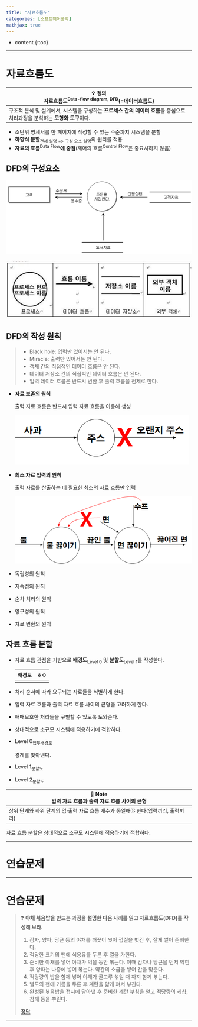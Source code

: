 ```yaml
---
title: "자료흐름도"
categories: [소프트웨어공학]
mathjax: true
---
```


* content
{:toc}
---

# 자료흐름도

| 💡 정의<br>자료흐름도<sup>Data-flow diagram, DFD</sup>(=데이터흐름도) |
| ------------------------------------------------------------ |
| 구조적 분석 및 설계에서, 시스템을 구성하는 **프로세스 간의 데이터 흐름**을 중심으로 처리과정을 분석하는 **모형화 도구**이다. |

- 소단위 명세서를 한 페이지에 작성할 수 있는 수준까지 시스템을 분할
- **하향식 분할**<sub>전체 설명 => 구성 요소 설명</sub>의 원리를 적용
- **자료의 흐름**<sup>Data Flow</sup>**에 중점**(제어의 흐름<sup>Control Flow</sup>은 중요시하지 않음)

## DFD의 구성요소

![](https://github.com/B31l/B31l/blob/main/_posts/%EC%86%8C%ED%94%84%ED%8A%B8%EC%9B%A8%EC%96%B4%EA%B3%B5%ED%95%99/20221020-01-DFD.png?raw=true)

![](https://github.com/B31l/B31l/blob/main/_posts/%EC%86%8C%ED%94%84%ED%8A%B8%EC%9B%A8%EC%96%B4%EA%B3%B5%ED%95%99/20221020-02-DFD%EC%9D%98%20%EA%B5%AC%EC%84%B1%EC%9A%94%EC%86%8C.png?raw=true)

## DFD의 작성 원칙

> 
>
> - Black hole: 입력만 있어서는 안 된다.
> - Miracle: 출력만 있어서는 안 된다.
> - 객체 간의 직접적인 데이터 흐름은 안 된다.
> - 데이터 저장소 간의 직접적인 데이터 흐름은 안 된다.
> - 입력 데이터 흐름은 반드시 변환 후 출력 흐름을 전제로 한다.

- **자료 보존의 원칙**

  출력 자료 흐름은 반드시 입력 자료 흐름을 이용해 생성

  ![](https://github.com/B31l/B31l/blob/main/_posts/%EC%86%8C%ED%94%84%ED%8A%B8%EC%9B%A8%EC%96%B4%EA%B3%B5%ED%95%99/20221020-03-%EC%9E%90%EB%A3%8C%20%EB%B3%B4%EC%A1%B4%EC%9D%98%20%EC%9B%90%EC%B9%99.png?raw=true)

- **최소 자료 입력의 원칙**

  출력 자료를 산출하는 데 필요한 최소의 자료 흐름만 입력

  ![](https://github.com/B31l/B31l/blob/main/_posts/%EC%86%8C%ED%94%84%ED%8A%B8%EC%9B%A8%EC%96%B4%EA%B3%B5%ED%95%99/20221020-04-%EC%B5%9C%EC%86%8C%20%EC%9E%90%EB%A3%8C%20%ED%9D%90%EB%A6%84%EC%9D%98%20%EC%9B%90%EC%B9%99.png?raw=true)

- 독립성의 원칙

- 지속성의 원칙

- 순차 처리의 원칙

- 영구성의 원칙

- 자료 변환의 원칙

## 자료 흐름 분할

- 자료 흐름 관점을 기반으로 **배경도**<sub>Level 0</sub> 및 **분할도**<sub>Level 1</sub>를 작성한다. 

  | 배경도 | ㅎㅇ |
  | ------ | ---- |
  |        |      |

  

- 처리 순서에 따라 요구되는 자료들을 식별하게 한다.

- 입력 자료 흐름과 출력 자료 흐름 사이의 균형을 고려하게 한다.

- 애매모호한 처리들을 구별할 수 있도록 도와준다.

- 상대적으로 소규모 시스템에 적용하기에 적합하다.

- Level 0<sub>업무배경도</sub>

  경계를 찾아낸다.

- Level 1<sub>분할도</sub>

- Level 2<sub>분할도</sub>



| 📒 Note<br>입력 자료 흐름과 출력 자료 흐름 사이의 균형        |
| ------------------------------------------------------------ |
| 상위 단계와 하위 단계의 입·출력 자료 흐름 개수가 동일해야 한다(입력끼리, 출력끼리) |

자료 흐름 분할은 상대적으로 소규모 시스템에 적용하기에 적합하다.

---

# 연습문제



---

# 연습문제

> ❓ **야채 볶음밥을 만드는 과정을 설명한 다음 사례를 읽고 자료흐름도(DFD)를 작성해 보라.**
>
> 1. 감자, 양파, 당근 등의 야채를 깨끗이 씻어 껍질을 벗긴 후, 잘게 썰어 준비한다.
> 2. 적당한 크기의 팬에 식용유를 두른 후 열을 가한다.
> 3. 준비한 야채를 넣어 야채가 익을 동안 볶는다. 이때 감자나 당근을 먼저 익힌 후 양파는 나중에 넣어 볶는다. 약간의 소금을 넣어 간을 맞춘다.
> 4. 적당량의 밥을 함께 넣어 야채가 골고루 섞일 때 까지 함께 볶는다.
> 5. 별도의 팬에 기름을 두른 후 계란을 얇게 펴서 부친다.
> 6. 완성된 볶음밥을 접시에 담아낸 후 준비한 계란 부침을 얻고 적당량의 케챱, 참깨 등을 뿌린다. 
>
> [정답](https://github.com/B31l/B31l/blob/main/_posts/%EC%86%8C%ED%94%84%ED%8A%B8%EC%9B%A8%EC%96%B4%EA%B3%B5%ED%95%99/20221020-05-%EC%95%BC%EC%B1%84%20%EB%B3%B6%EC%9D%8C%EB%B0%A5.png?raw=true)

---
